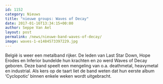 ```yaml
---
id: 1152
category: Nieuws
title: "nieuwe groups: Waves of Decay"
date: 2017-01-16T13:34:15+00:00
author: Seppe Van Ael
layout: post
permalink: /news/nieuwe-band-waves-of-decay/
image: waves-1-e1484573397229.jpg
---
```

België is weer een metalband rijker. De leden van Last Star Down, Hope Erodes en Inferior bundelde hun krachten en zo werd Waves of Decay geboren. Deze band speelt een mengeling van o.a. deathmetal, heavymetal en industrial. Als kers op de taart liet de band weten dat hun eerste album ‘Cyclopotic’ binnen enkele weken wordt uitgebracht.



&nbsp;